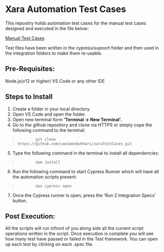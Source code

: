 # Xara Automation Test Cases 

This repositry holds automation test cases for the manual test cases designed and executed in the file below:

[Manual Test Cases](https://docs.google.com/spreadsheets/d/1lbxt2N6TSxbAlfhlvpl8GT6sZbiPdy-GVDiAUW5OBdE/edit#gid=0)

Test files have been written in the cypress/supoort folder and then used in the integration folders to make them re-usable. 

## Pre-Requisites: 
 Node.js(v12 or higher)
 VS Code or any other IDE

## Steps to Install 

1. Create a folder in your local directory. 
2. Open VS Code and open the folder. 
3. Open new terminal form **'Terminal -> New Terminal'.**
4. Go to the github repository and clone via HTTPS or simply cope the following command to the terminal:
 >             git clone https://github.com/saeimenbukhari/xaraTestCases.git
5. Type the following command in the terminal to install all dependencies: 
 >             npm install
6. Run the following command to start Cypress Runner which will have all the automation scripts present:
 >             npx cypress open
7. Once the Cypress runner is open, press the 'Run 2 Integration Specs' button. 

## Post Execution: 

All the scripts will run infront of you along side all the current script operations written in the script. 
Once execution is complete you will see how many test have passed or failed in the Test framework.
You can open up each test by clicking on each .spec file. 

